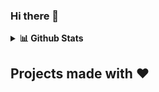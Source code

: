 ### Hi there 👋

<!--
**mithoo18/mithoo18** is a ✨ _special_ ✨ repository because its `README.md` (this file) appears on your GitHub profile.

# A Passionate Android Developer & UI/UX Designer 🚀 

## About Me 🤷🏻‍♂️

* 📱 Android Developer
- 💬 Ask me about Android 
- 📫 How to reach me: devanshu18g@gmail.com
- ⚡ Fun fact: ...
-->
<details>
  <summary><b>📊 Github Stats</b></summary>
  <p align="center"> <img src="https://github-readme-stats.vercel.app/api?username=mithoo18&count_private=true&show_icons=true&include_all_commits=true" alt="Mithoo | Stats" />
</details>

## Projects made with ❤️
